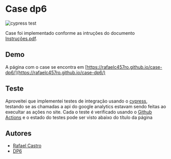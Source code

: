 # Case dp6

![cypress test](https://github.com/RafaelC457ro/case-dp6/actions/workflows/node.js.yml/badge.svg)

Case foi implementado conforme as intruções do documento [Instruções.pdf](https://github.com/RafaelC457ro/case-dp6/blob/main/Instru%C3%A7%C3%B5es.pdf).

## Demo

A página com o case se encontra em [https://rafaelc457ro.github.io/case-dp6/](https://rafaelc457ro.github.io/case-dp6/)

## Teste

Aproveitei que implementei testes de integração usando o [cypress](https://www.cypress.io/), testando se as chamadas a api 
do google analytics estavam sendo feitas ao execultar as ações no site. Cada o teste é verificado usando o [Github Actions](https://github.com/features/actions)
e o estado do testes pode ser visto abaixo do título da página

## Autores
- [Rafael Castro](https://github.com/RafaelC457ro)
- [DP6](https://www.dp6.com.br/)
